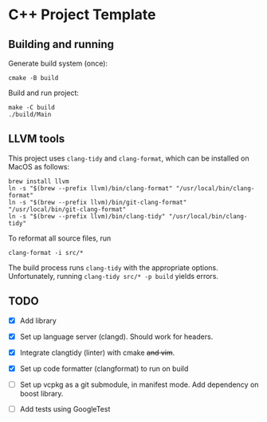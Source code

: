 # C++ Project Template

## Building and running

Generate build system (once):

```shell
cmake -B build
```

Build and run project:

```
make -C build
./build/Main
```
## LLVM tools

This project uses `clang-tidy` and `clang-format`, which can be installed on MacOS as follows:

```shell
brew install llvm
ln -s "$(brew --prefix llvm)/bin/clang-format" "/usr/local/bin/clang-format"
ln -s "$(brew --prefix llvm)/bin/git-clang-format" "/usr/local/bin/git-clang-format"
ln -s "$(brew --prefix llvm)/bin/clang-tidy" "/usr/local/bin/clang-tidy"
```

To reformat all source files, run

```shell
clang-format -i src/*
```

The build process runs `clang-tidy` with the appropriate options. Unfortunately,
running `clang-tidy src/* -p build` yields errors.

## TODO

- [x] Add library
- [x] Set up language server (clangd). Should work for headers.
- [x] Integrate clangtidy (linter) with cmake ~~and vim~~.
- [x] Set up code formatter (clangformat) to run on build
- [ ] Set up vcpkg as a git submodule, in manifest mode. Add dependency on boost
  library.
- [ ] Add tests using GoogleTest


